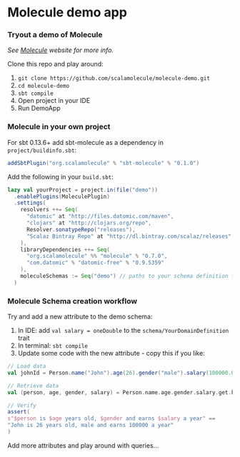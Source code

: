 # Molecule demo app

### Tryout a demo of Molecule

_See [Molecule](http://scalamolecule.org) website for more info._

Clone this repo and play around:

1. `git clone https://github.com/scalamolecule/molecule-demo.git`
2. `cd molecule-demo`
3. `sbt compile`
4. Open project in your IDE
5. Run DemoApp


### Molecule in your own project

For sbt 0.13.6+ add sbt-molecule as a dependency in `project/buildinfo.sbt`:

```scala
addSbtPlugin("org.scalamolecule" % "sbt-molecule" % "0.1.0")
```

Add the following in your `build.sbt`:

```scala
lazy val yourProject = project.in(file("demo"))
  .enablePlugins(MoleculePlugin)
  .settings(
    resolvers ++= Seq(
      "datomic" at "http://files.datomic.com/maven",
      "clojars" at "http://clojars.org/repo",
      Resolver.sonatypeRepo("releases"),
      "Scalaz Bintray Repo" at "http://dl.bintray.com/scalaz/releases"
    ),
    libraryDependencies ++= Seq(
      "org.scalamolecule" %% "molecule" % "0.7.0",
      "com.datomic" % "datomic-free" % "0.9.5359"
    ),
    moleculeSchemas := Seq("demo") // paths to your schema definition files...
  )
```


### Molecule Schema creation workflow

Try and add a new attribute to the demo schema:

  1. In IDE: add `val salary = oneDouble` to the `schema/YourDomainDefinition` trait
  2. In terminal: `sbt compile`
  2. Update some code with the new attribute - copy this if you like:
  
```scala
// Load data
val johnId = Person.name("John").age(26).gender("male").salary(100000.00).add.id

// Retrieve data
val (person, age, gender, salary) = Person.name.age.gender.salary.get.head

// Verify
assert(
s"$person is $age years old, $gender and earns $salary a year" ==
"John is 26 years old, male and earns 100000 a year"
)
```
      
Add more attributes and play around with queries...

